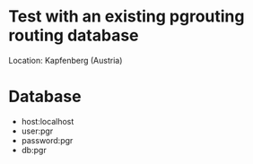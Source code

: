 # Test with an existing pgrouting routing database
Location: Kapfenberg (Austria)
# Database
* host:localhost 
* user:pgr 
* password:pgr 
* db:pgr
